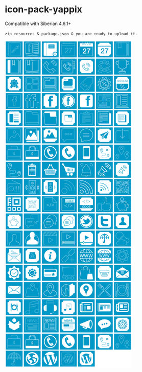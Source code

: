 # icon-pack-yappix

Compatible with Siberian 4.6.1+

`zip resources & package.json & you are ready to upload it.`

![icons](resources/docs/icons.png)